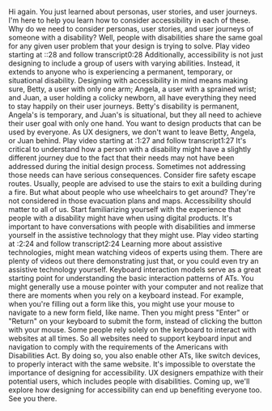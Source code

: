 Hi again. You just learned about personas, user stories, and user journeys. I'm here to help you learn how to consider accessibility in each of these. Why do we need to consider personas, user stories, and user journeys of someone with a disability? Well, people with disabilities share the same goal for any given user problem that your design is trying to solve.
Play video starting at ::28 and follow transcript0:28
Additionally, accessibility is not just designing to include a group of users with varying abilities. Instead, it extends to anyone who is experiencing a permanent, temporary, or situational disability. Designing with accessibility in mind means making sure, Betty, a user with only one arm; Angela, a user with a sprained wrist; and Juan, a user holding a colicky newborn, all have everything they need to stay happily on their user journeys. Betty's disability is permanent, Angela's is temporary, and Juan's is situational, but they all need to achieve their user goal with only one hand. You want to design products that can be used by everyone. As UX designers, we don't want to leave Betty, Angela, or Juan behind.
Play video starting at :1:27 and follow transcript1:27
It's critical to understand how a person with a disability might have a slightly different journey due to the fact that their needs may not have been addressed during the initial design process. Sometimes not addressing those needs can have serious consequences. Consider fire safety escape routes. Usually, people are advised to use the stairs to exit a building during a fire. But what about people who use wheelchairs to get around? They're not considered in those evacuation plans and maps. Accessibility should matter to all of us. Start familiarizing yourself with the experience that people with a disability might have when using digital products. It's important to have conversations with people with disabilities and immerse yourself in the assistive technology that they might use.
Play video starting at :2:24 and follow transcript2:24
Learning more about assistive technologies, might mean watching videos of experts using them. There are plenty of videos out there demonstrating just that, or you could even try an assistive technology yourself. Keyboard interaction models serve as a great starting point for understanding the basic interaction patterns of ATs. You might generally use a mouse pointer with your computer and not realize that there are moments when you rely on a keyboard instead. For example, when you're filling out a form like this, you might use your mouse to navigate to a new form field, like name. Then you might press "Enter" or "Return" on your keyboard to submit the form, instead of clicking the button with your mouse. Some people rely solely on the keyboard to interact with websites at all times. So all websites need to support keyboard input and navigation to comply with the requirements of the Americans with Disabilities Act. By doing so, you also enable other ATs, like switch devices, to properly interact with the same website. It's impossible to overstate the importance of designing for accessibility. UX designers empathize with their potential users, which includes people with disabilities. Coming up, we'll explore how designing for accessibility can end up benefiting everyone too. See you there.